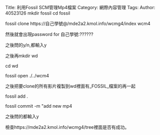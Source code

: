 Title: 利用Fossil SCM管理Mp4檔案
Category: 網際內容管理
Tags: 
Author: 40523126
mkdir fossil
cd fossil
<p>fossil clone https://自己學號@/mde2a2.kmol.info/wcmg4/index wcm4</p>
<p>然後就會出現password for 自己學號:??????</p>
<p>之後問的y/n,都輸入y</p>
<p>之後再mkdir wd</p>
<p>cd wd</p>
<p>fossil open ./../wcm4</p>
<p>之後把要clone的所有影片複製到wd裡面有_FOSSIL_檔案的再一起</p>
<p>fossil add .</p>
<p>fossil commit -m "add new mp4 </p>
<p>之後問的都輸入y</p>
<p>檢查https://mde2a2.kmol.info/wcmg4/tree裡面是否有成功。</p>
